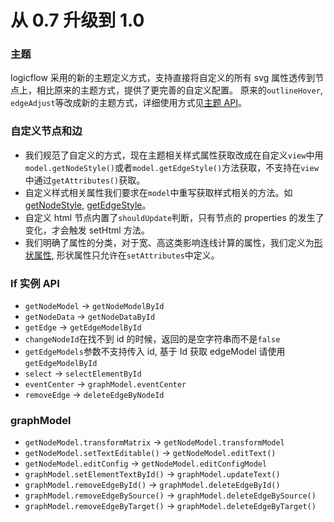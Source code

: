 # 从 0.7 升级到 1.0

### 主题

logicflow 采用的新的主题定义方式，支持直接将自定义的所有 svg 属性透传到节点上，相比原来的主题方式，提供了更完善的自定义配置。
原来的`outlineHover`, `edgeAdjust`等改成新的主题方式，详细使用方式见[主题 API](en/api/themeApi)。

### 自定义节点和边

- 我们规范了自定义的方式，现在主题相关样式属性获取改成在自定义`view`中用`model.getNodeStyle()`或者`model.getEdgeStyle()`方法获取，不支持在`view`中通过`getAttributes()`获取。
- 自定义样式相关属性我们要求在`model`中重写获取样式相关的方法。如[getNodeStyle](en/api/nodeModelApi#样式属性), [getEdgeStyle](en/api/edgeModelApi#样式属性)。
- 自定义 html 节点内置了`shouldUpdate`判断，只有节点的 properties 的发生了变化，才会触发 setHtml 方法。
- 我们明确了属性的分类，对于宽、高这类影响连线计算的属性，我们定义为[形状属性](en/api/nodeModelApi#形状属性), 形状属性只允许在`setAttributes`中定义。

### lf 实例 API

- `getNodeModel` -> `getNodeModelById`
- `getNodeData` -> `getNodeDataById`
- `getEdge` -> `getEdgeModelById`
- `changeNodeId`在找不到 id 的时候，返回的是空字符串而不是`false`
- `getEdgeModels`参数不支持传入 id, 基于 Id 获取 edgeModel 请使用`getEdgeModelById`
- `select` -> `selectElementById`
- `eventCenter` -> `graphModel.eventCenter`
- `removeEdge` -> `deleteEdgeByNodeId`

### graphModel

- `getNodeModel.transformMatrix` -> `getNodeModel.transformModel`
- `getNodeModel.setTextEditable()` -> `getNodeModel.editText()`
- `getNodeModel.editConfig` -> `getNodeModel.editConfigModel`
- `graphModel.setElementTextById()` -> `graphModel.updateText()`
- `graphModel.removeEdgeById()` -> `graphModel.deleteEdgeById()`
- `graphModel.removeEdgeBySource()` -> `graphModel.deleteEdgeBySource()`
- `graphModel.removeEdgeByTarget()` -> `graphModel.deleteEdgeByTarget()`
